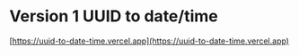 # Version 1 UUID to date/time

[https://uuid-to-date-time.vercel.app](https://uuid-to-date-time.vercel.app)
